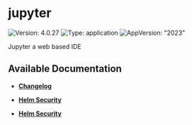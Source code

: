# jupyter

![Version: 4.0.27](https://img.shields.io/badge/Version-4.0.27-informational?style=flat-square) ![Type: application](https://img.shields.io/badge/Type-application-informational?style=flat-square) ![AppVersion: "2023"](https://img.shields.io/badge/AppVersion-"2023"-informational?style=flat-square)

Jupyter a web based IDE

## Available Documentation

- [**Changelog**](CHANGELOG)

- [**Helm Security**](container-security)

- [**Helm Security**](helm-security)

